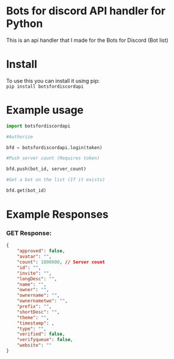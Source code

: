 # Bots for discord API handler for Python

This is an api handler that I made for the Bots for Discord (Bot list)

# Install

To use this you can install it using pip:</br>
`pip install botsfordiscordapi`

# Example usage

```py
import botsfordiscordapi

#Authorize

bfd = botsfordiscordapi.login(token)

#Push server count (Requires token)

bfd.push(bot_id, server_count)

#Get a bot on the list (If it exists)

bfd.get(bot_id)

```

# Example Responses

### GET Response:
```json
{
    "approved": false,
    "avatar": "",
    "count": 1000000, // Server count
    "id": "",
    "invite": "",
    "longDesc": "",
    "name": "",
    "owner": "",
    "ownername": "",
    "ownernametwo": "",
    "prefix": "",
    "shortDesc": "",
    "theme": "",
    "timestamp": ,
    "type": "",
    "verified": false,
    "verifyqueue": false,
    "website": ""
}
```